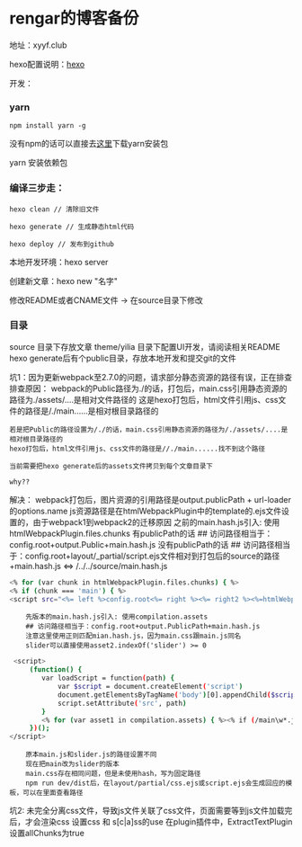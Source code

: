 # rengar的博客备份

地址：xyyf.club

hexo配置说明：[hexo](https://hexo.io/zh-cn/docs/configuration.html)

开发：
### yarn

```
npm install yarn -g
```
没有npm的话可以直接去[这里](https://yarnpkg.com/en/docs/install)下载yarn安装包

yarn 安装依赖包

### 编译三步走：

    hexo clean // 清除旧文件
    
    hexo generate // 生成静态html代码
    
    hexo deploy // 发布到github
    
本地开发环境：hexo server

创建新文章：hexo new "名字"

修改README或者CNAME文件 -> 在source目录下修改

### 目录
source 目录下存放文章
theme/yilia 目录下配置UI开发，请阅读相关README
hexo generate后有个public目录，存放本地开发和提交git的文件

坑1：因为更新webpack至2.7.0的问题，请求部分静态资源的路径有误，正在排查
排查原因：
    webpack的Public路径为./的话，打包后，main.css引用静态资源的路径为./assets/....是相对文件路径的
    这是hexo打包后，html文件引用js、css文件的路径是/./main......是相对根目录路径的

    若是把Public的路径设置为/./的话，main.css引用静态资源的路径为/./assets/....是相对根目录路径的
    hexo打包后，html文件引用js、css文件的路径是//./main......找不到这个路径

    当前需要把hexo generate后的assets文件拷贝到每个文章目录下

    why??

解决：
    webpack打包后，图片资源的引用路径是output.publicPath + url-loader的options.name
    js资源路径是在htmlWebpackPlugin中的template的.ejs文件设置的，由于webpack1到webpack2的迁移原因
        之前的main.hash.js引入: 使用htmlWebpackPlugin.files.chunks
        有publicPath的话
        ## 访问路径相当于：config.root+output.Public+main.hash.js
        没有publicPath的话
        ## 访问路径相当于：config.root+layout/_partial/script.ejs文件相对到打包后的source的路径+main.hash.js <=> /../../source/main.hash.js
``` bash
<% for (var chunk in htmlWebpackPlugin.files.chunks) { %>
<% if (chunk === 'main') { %>
<script src="<%= left %>config.root<%= right %><%= right2 %><%=htmlWebpackPlugin.files.chunks[chunk].entry %>"></script><% } %><% } %>
```
        先版本的main.hash.js引入: 使用compilation.assets
        ## 访问路径相当于：config.root+output.PublicPath+main.hash.js
        注意这里使用正则匹配mian.hash.js，因为main.css跟main.js同名
        slider可以直接使用asset2.indexOf('slider') >= 0
``` bash
 <script>
     (function() {
        var loadScript = function(path) {
            var $script = document.createElement('script')
            document.getElementsByTagName('body')[0].appendChild($script)
            script.setAttribute('src', path)
        }
        <% for (var asset1 in compilation.assets) { %><% if (/main\w*.js/gi.test(asset1) >= 0) { %><% var main = asset1 %><% } %><% } %>loadScript("<%= left %>config.root<%= right %><%= right2 %><%= main %>")
     })();
</script>
```
        原本main.js和slider.js的路径设置不同
        现在把main改为slider的版本
        main.css存在相同问题，但是未使用hash，写为固定路径
        npm run dev/dist后，在layout/partial/css.ejs或script.ejs会生成回应的模板，可以在里面查看路径

坑2: 未完全分离css文件，导致js文件关联了css文件，页面需要等到js文件加载完后，才会渲染css
    设置css 和 s[c|a]ss的use
    在plugin插件中，ExtractTextPlugin设置allChunks为true


